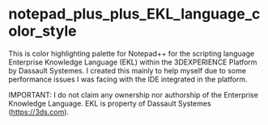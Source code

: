 # notepad_plus_plus_EKL_language_color_style
This is color highlighting palette for Notepad++ for the scripting language Enterprise Knowledge Language (EKL) within the 3DEXPERIENCE Platform by Dassault Systemes.
I created this mainly to help myself due to some performance issues I was facing with the IDE integrated in the platform.

IMPORTANT: I do not claim any ownership nor authorship of the Enterprise Knowledge Language. EKL is property of Dassault Systemes (https://3ds.com).
